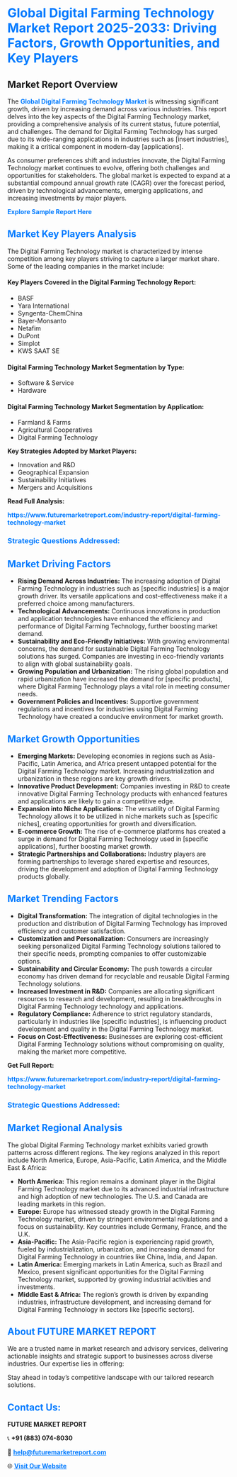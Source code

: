 <h1 style="color: #007BFF;">Global Digital Farming Technology Market Report 2025-2033: Driving Factors, Growth Opportunities, and Key Players</h1>

<section id="overview">
<h2>Market Report Overview</h2>
<p>The <a href="https://www.futuremarketreport.com/industry-report/digital-farming-technology-market" style="color: #007BFF; text-decoration: none;"><strong>Global Digital Farming Technology Market</strong></a> is witnessing significant growth, driven by increasing demand across various industries. This report delves into the key aspects of the Digital Farming Technology market, providing a comprehensive analysis of its current status, future potential, and challenges. The demand for Digital Farming Technology has surged due to its wide-ranging applications in industries such as [insert industries], making it a critical component in modern-day [applications].</p>
<p>As consumer preferences shift and industries innovate, the Digital Farming Technology market continues to evolve, offering both challenges and opportunities for stakeholders. The global market is expected to expand at a substantial compound annual growth rate (CAGR) over the forecast period, driven by technological advancements, emerging applications, and increasing investments by major players.</p>
</section>

<section id="overview">
<p><a href="https://www.futuremarketreport.com/request-sample/reportId=119880" style="color: #007BFF; text-decoration: none;"><strong>Explore Sample Report Here</strong></a></p>
</section>

<section id="key-players">
<h2 style="color: #007BFF;">Market Key Players Analysis</h2>
<p>The Digital Farming Technology market is characterized by intense competition among key players striving to capture a larger market share. Some of the leading companies in the market include:</p>
<h4>Key Players Covered in the Digital Farming Technology Report:</h4>
<ul><li>BASF</li><li>Yara International</li><li>Syngenta-ChemChina</li><li>Bayer-Monsanto</li><li>Netafim</li><li>DuPont</li><li>Simplot</li><li>KWS SAAT SE</li></ul>
<h4>Digital Farming Technology Market Segmentation by Type:</h4>
<ul><li>Software &amp; Service</li><li>Hardware</li></ul>

<h4>Digital Farming Technology Market Segmentation by Application:</h4>
<ul><li>Farmland &amp; Farms</li><li>Agricultural Cooperatives</li><li>Digital Farming Technology</li></ul>
<p><strong>Key Strategies Adopted by Market Players:</strong></p>
<ul>
<li>Innovation and R&D</li>
<li>Geographical Expansion</li>
<li>Sustainability Initiatives</li>
<li>Mergers and Acquisitions</li>
</ul>
</section>

<section>
<p><strong>Read Full Analysis: </strong></p><a href="https://www.futuremarketreport.com/industry-report/digital-farming-technology-market" style="color: #007BFF; text-decoration: none;"><strong>https://www.futuremarketreport.com/industry-report/digital-farming-technology-market</strong></a>
<h3 style="color: #007BFF;">Strategic Questions Addressed:</h3>
</section>

<section id="driving-factors">
<h2 style="color: #007BFF;">Market Driving Factors</h2>
<ul>
<li><strong>Rising Demand Across Industries:</strong> The increasing adoption of Digital Farming Technology in industries such as [specific industries] is a major growth driver. Its versatile applications and cost-effectiveness make it a preferred choice among manufacturers.</li>
<li><strong>Technological Advancements:</strong> Continuous innovations in production and application technologies have enhanced the efficiency and performance of Digital Farming Technology, further boosting market demand.</li>
<li><strong>Sustainability and Eco-Friendly Initiatives:</strong> With growing environmental concerns, the demand for sustainable Digital Farming Technology solutions has surged. Companies are investing in eco-friendly variants to align with global sustainability goals.</li>
<li><strong>Growing Population and Urbanization:</strong> The rising global population and rapid urbanization have increased the demand for [specific products], where Digital Farming Technology plays a vital role in meeting consumer needs.</li>
<li><strong>Government Policies and Incentives:</strong> Supportive government regulations and incentives for industries using Digital Farming Technology have created a conducive environment for market growth.</li>
</ul>
</section>

<section id="growth-opportunities">
<h2 style="color: #007BFF;">Market Growth Opportunities</h2>
<ul>
<li><strong>Emerging Markets:</strong> Developing economies in regions such as Asia-Pacific, Latin America, and Africa present untapped potential for the Digital Farming Technology market. Increasing industrialization and urbanization in these regions are key growth drivers.</li>
<li><strong>Innovative Product Development:</strong> Companies investing in R&D to create innovative Digital Farming Technology products with enhanced features and applications are likely to gain a competitive edge.</li>
<li><strong>Expansion into Niche Applications:</strong> The versatility of Digital Farming Technology allows it to be utilized in niche markets such as [specific niches], creating opportunities for growth and diversification.</li>
<li><strong>E-commerce Growth:</strong> The rise of e-commerce platforms has created a surge in demand for Digital Farming Technology used in [specific applications], further boosting market growth.</li>
<li><strong>Strategic Partnerships and Collaborations:</strong> Industry players are forming partnerships to leverage shared expertise and resources, driving the development and adoption of Digital Farming Technology products globally.</li>
</ul>
</section>

<section id="trending-factors">
<h2 style="color: #007BFF;">Market Trending Factors</h2>
<ul>
<li><strong>Digital Transformation:</strong> The integration of digital technologies in the production and distribution of Digital Farming Technology has improved efficiency and customer satisfaction.</li>
<li><strong>Customization and Personalization:</strong> Consumers are increasingly seeking personalized Digital Farming Technology solutions tailored to their specific needs, prompting companies to offer customizable options.</li>
<li><strong>Sustainability and Circular Economy:</strong> The push towards a circular economy has driven demand for recyclable and reusable Digital Farming Technology solutions.</li>
<li><strong>Increased Investment in R&D:</strong> Companies are allocating significant resources to research and development, resulting in breakthroughs in Digital Farming Technology technology and applications.</li>
<li><strong>Regulatory Compliance:</strong> Adherence to strict regulatory standards, particularly in industries like [specific industries], is influencing product development and quality in the Digital Farming Technology market.</li>
<li><strong>Focus on Cost-Effectiveness:</strong> Businesses are exploring cost-efficient Digital Farming Technology solutions without compromising on quality, making the market more competitive.</li>
</ul>
</section>

<section>
<p><strong>Get Full Report: </strong></p><a href="https://www.futuremarketreport.com/industry-report/digital-farming-technology-market" style="color: #007BFF; text-decoration: none;"><strong>https://www.futuremarketreport.com/industry-report/digital-farming-technology-market</strong></a>
<h3 style="color: #007BFF;">Strategic Questions Addressed:</h3>
</section>


<section id="regional-analysis">
<h2 style="color: #007BFF;">Market Regional Analysis</h2>
<p>The global Digital Farming Technology market exhibits varied growth patterns across different regions. The key regions analyzed in this report include North America, Europe, Asia-Pacific, Latin America, and the Middle East & Africa:</p>
<ul>
<li><strong>North America:</strong> This region remains a dominant player in the Digital Farming Technology market due to its advanced industrial infrastructure and high adoption of new technologies. The U.S. and Canada are leading markets in this region.</li>
<li><strong>Europe:</strong> Europe has witnessed steady growth in the Digital Farming Technology market, driven by stringent environmental regulations and a focus on sustainability. Key countries include Germany, France, and the U.K.</li>
<li><strong>Asia-Pacific:</strong> The Asia-Pacific region is experiencing rapid growth, fueled by industrialization, urbanization, and increasing demand for Digital Farming Technology in countries like China, India, and Japan.</li>
<li><strong>Latin America:</strong> Emerging markets in Latin America, such as Brazil and Mexico, present significant opportunities for the Digital Farming Technology market, supported by growing industrial activities and investments.</li>
<li><strong>Middle East & Africa:</strong> The region’s growth is driven by expanding industries, infrastructure development, and increasing demand for Digital Farming Technology in sectors like [specific sectors].</li>
</ul>
</section>

<footer>
<h2 style="color: #007BFF;">About FUTURE MARKET REPORT</h2>
<p>We are a trusted name in market research and advisory services, delivering actionable insights and strategic support to businesses across diverse industries. Our expertise lies in offering:</p>

<p>Stay ahead in today’s competitive landscape with our tailored research solutions.</p>

<h2 style="color: #007BFF;">Contact Us:</h2>
<p><strong>FUTURE MARKET REPORT</strong></p>
<p>📞 <strong>+91 (883) 074-8030</strong></p>
<p>📧 <strong><a href="mailto:help@futuremarketreport.com" style="color: #007BFF;">help@futuremarketreport.com</a></strong></p>
<p>🌐 <strong><a href="https://www.futuremarketreport.com/" style="color: #007BFF;">Visit Our Website</a></strong></p>
</footer>